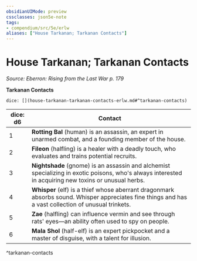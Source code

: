 ```yaml
---
obsidianUIMode: preview
cssclasses: json5e-note
tags:
- compendium/src/5e/erlw
aliases: ["House Tarkanan; Tarkanan Contacts"]
---
```

# House Tarkanan; Tarkanan Contacts
*Source: Eberron: Rising from the Last War p. 179* 

**Tarkanan Contacts**

`dice: [](house-tarkanan-tarkanan-contacts-erlw.md#^tarkanan-contacts)`

| dice: d6 | Contact |
|----------|---------|
| 1 | **Rotting Bal** (human) is an assassin, an expert in unarmed combat, and a founding member of the house. |
| 2 | **Fileon** (halfling) is a healer with a deadly touch, who evaluates and trains potential recruits. |
| 3 | **Nightshade** (gnome) is an assassin and alchemist specializing in exotic poisons, who's always interested in acquiring new toxins or unusual herbs. |
| 4 | **Whisper** (elf) is a thief whose aberrant dragonmark absorbs sound. Whisper appreciates fine things and has a vast collection of unusual trinkets. |
| 5 | **Zae** (halfling) can influence vermin and see through rats' eyes—an ability often used to spy on people. |
| 6 | **Mala Shol** (half-elf) is an expert pickpocket and a master of disguise, with a talent for illusion. |
^tarkanan-contacts